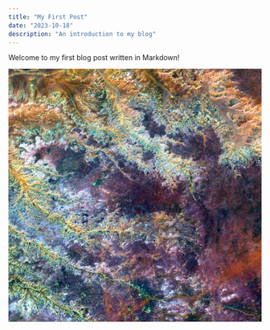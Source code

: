 ```yaml
---
title: "My First Post"
date: "2023-10-18"
description: "An introduction to my blog"
---
```


Welcome to my first blog post written in Markdown!

![Sample Image](/images/sample-image.jpg)